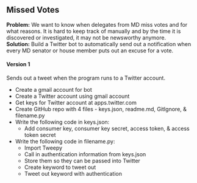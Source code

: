 ## Missed Votes

**Problem:** We want to know when delegates from MD miss votes and for what reasons. It is hard to keep track of manually and by the time it is discovered or investigated, it may not be newsworthy anymore.  
**Solution:** Build a Twitter bot to automatically send out a notification when every MD senator or house member puts out an excuse for a vote.

#### Version 1 
Sends out a tweet when the program runs to a Twitter account.
* Create a gmail account for bot
* Create a Twitter account using gmail account
* Get keys for Twitter account at apps.twitter.com
* Create GitHub repo with 4 files - keys.json, readme.md, GitIgnore, & filename.py
* Write the following code in keys.json:
  - Add consumer key, consumer key secret, access token, & access token secret
* Write the following code in filename.py:
  - Import Tweepy
  - Call in authentication information from keys.json
  - Store them so they can be passed into Twitter
  - Create keyword to tweet out
  - Tweet out keyword with authentication




